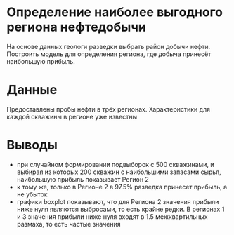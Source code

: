 #  Определение наиболее выгодного региона нефтедобычи
На основе данных геологи разведки выбрать район добычи нефти.  
Построить модель для определения региона, где добыча принесёт наибольшую прибыль.  

# Данные
Предоставлены пробы нефти в трёх регионах. Характеристики для каждой скважины в регионе уже известны

# Выводы  
- при случайном формировании подвыборок с 500 скважинами, и выбирая из которых 200 скважин с наибольшими запасами сырья, наибольшую прибыль показывает Регион 2  
- к тому же, только в Регионе 2 в 97.5% разведка принесет прибыль, а не убыток
- графики boxplot показывают, что для Региона 2 значения прибыли ниже нуля являются выбросами, то есть крайне редки. В регионах 1 и 3 значения прибыли ниже нуля входят в 1.5 межквартильных размаха, то есть частые значения